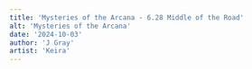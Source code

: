 ```yaml
---
title: 'Mysteries of the Arcana - 6.28 Middle of the Road'
alt: 'Mysteries of the Arcana'
date: '2024-10-03'
author: 'J Gray'
artist: 'Keira'
---
```

